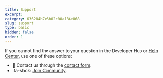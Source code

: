 ```yaml
---
title: Support
excerpt: 
category: 636284b7e6b02c00a136e868
slug: support
type: basic
hidden: false
order: 1
---
```


If you cannot find the answer to your question in the Developer Hub or [Help Center](https://www.support.voucherify.io), use one of these options: 
* :email: Contact us through the [contact form](https://www.voucherify.io/contact-support). 
* :fa-slack: [Join Community](https://www.voucherify.io/community).